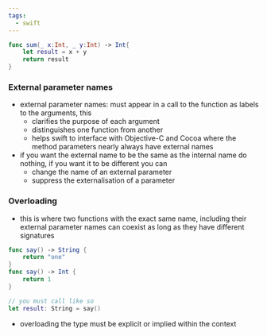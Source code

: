 ```yaml
---
tags:
  - swift
---
```

```swift
func sum(_ x:Int, _ y:Int) -> Int{
	let result = x + y
	return result
}
```
### External parameter names
- external parameter names: must appear in a call to the function as labels to the arguments, this
	- clarifies the purpose of each argument
	- distinguishes one function from another
	- helps swift to interface with Objective-C and Cocoa where the method parameters nearly always have external names
- if you want the external name to be the same as the internal name do nothing, if you want it to be different you can
	- change the name of an external parameter
	- suppress the externalisation of a parameter
### Overloading
- this is where two functions with the exact same name, including their external parameter names can coexist as long as they have different signatures
```swift
func say() -> String {
	return "one"
}
func say() -> Int {
	return 1
}

// you must call like so
let result: String = say()
```
- overloading the type must be explicit or implied within the context